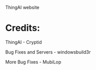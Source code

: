 ThingAI website

# Credits:

ThingAI - Cryptid

Bug Fixes and Servers - windowsbuild3r

More Bug Fixes - MubiLop
